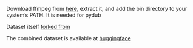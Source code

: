 Download ffmpeg from [here](https://phoenixnap.com/kb/ffmpeg-windows), extract it, and add the bin directory to your system’s PATH. It is needed for pydub

Dataset itself [forked from](https://github.com/zeyuxie29/AudioTime)

The combined dataset is available at [huggingface](https://huggingface.co/datasets/adilakimshe/eng-kaz-rus-dataset/tree/main)
